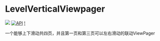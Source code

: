 # LevelVerticalViewpager
[![](https://jitpack.io/v/sunthreeday/LevelVerticalViewpager.svg)](https://jitpack.io/#sunthreeday/LevelVerticalViewpager)
[![API](https://img.shields.io/badge/API-17%2B-brightgreen.svg?style=flat)](https://android-arsenal.com/api?level=17)
[!](https://img.shields.io/badge/Author-Sence-orange.svg)

一个能够上下滑动共四页，并且第一页和第三页可以左右滑动的联动ViewPager
